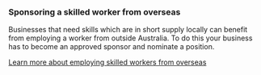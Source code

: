 ### Sponsoring a skilled worker from overseas

Businesses that need skills which are in short supply locally can benefit from employing a worker from outside Australia. To do this your business has to become an approved sponsor and nominate a position.

[Learn more about employing skilled workers from overseas](#)
